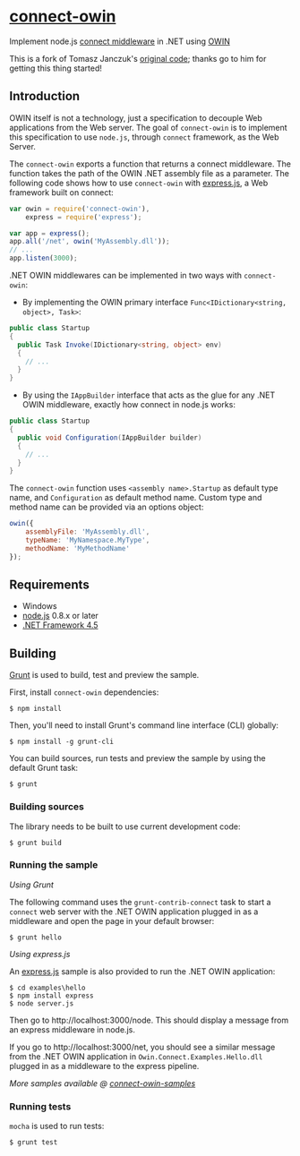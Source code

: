 # [connect-owin](https://github.com/bbaia/connect-owin/) 

Implement node.js [connect middleware](http://www.senchalabs.org/connect/) in .NET using [OWIN](http://owin.org/)

This is a fork of Tomasz Janczuk's [original code](https://github.com/bbaia/edge-connect/);
thanks go to him for getting this thing started!

## Introduction

OWIN itself is not a technology, just a specification to decouple Web applications from the Web server. 
The goal of `connect-owin` is to implement this specification to use `node.js`, through `connect` framework, as the Web Server.

The `connect-owin` exports a function that returns a connect middleware. 
The function takes the path of the OWIN .NET assembly file as a parameter.
The following code shows how to use `connect-owin` with [express.js](http://expressjs.com/), 
a Web framework built on connect:

```js
var owin = require('connect-owin'),
    express = require('express');

var app = express();
app.all('/net', owin('MyAssembly.dll'));
// ...
app.listen(3000);
```

.NET OWIN middlewares can be implemented in two ways with `connect-owin`:

* By implementing the OWIN primary interface `Func<IDictionary<string, object>, Task>`:

```csharp
public class Startup
{
  public Task Invoke(IDictionary<string, object> env) 
  {
    // ...
  }
}
```

* By using the `IAppBuilder` interface that acts as the glue for any .NET OWIN middleware, exactly how connect in node.js works:

```csharp
public class Startup
{
  public void Configuration(IAppBuilder builder)
  {
    // ...
  }
}
```

The `connect-owin` function uses `<assembly name>.Startup` as default type name, and `Configuration` as default method name.
Custom type and method name can be provided via an options object:

```js
owin({
    assemblyFile: 'MyAssembly.dll',
    typeName: 'MyNamespace.MyType',
    methodName: 'MyMethodName'
});
```

## Requirements

* Windows
* [node.js](http://nodejs.org/) 0.8.x or later
* [.NET Framework 4.5](http://www.microsoft.com/en-us/download/details.aspx?id=30653)

## Building

[Grunt](http://gruntjs.com/) is used to build, test and preview the sample.

First, install `connect-owin` dependencies:

	$ npm install

Then, you'll need to install Grunt's command line interface (CLI) globally:

	$ npm install -g grunt-cli

You can build sources, run tests and preview the sample by using the default Grunt task:

	$ grunt

### Building sources

The library needs to be built to use current development code:

	$ grunt build

### Running the sample

_Using Grunt_

The following command uses the `grunt-contrib-connect` task to start a `connect` web server 
with the .NET OWIN application plugged in as a middleware and open the page in your default browser:

	$ grunt hello

_Using express.js_

An [express.js](http://expressjs.com/) sample is also provided to run the .NET OWIN application:

	$ cd examples\hello
	$ npm install express
	$ node server.js

Then go to http://localhost:3000/node. This should display a message from an express middleware in node.js. 

If you go to http://localhost:3000/net, you should see a similar message from the .NET OWIN application 
in `Owin.Connect.Examples.Hello.dll` plugged in as a middleware to the express pipeline.

_More samples available @ [connect-owin-samples](https://github.com/bbaia/connect-owin-samples/)_

### Running tests

`mocha` is used to run tests:

	$ grunt test
